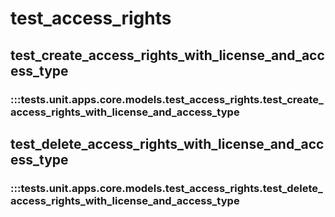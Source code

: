 # test_access_rights

## test_create_access_rights_with_license_and_access_type

### :::tests.unit.apps.core.models.test_access_rights.test_create_access_rights_with_license_and_access_type

## test_delete_access_rights_with_license_and_access_type

### :::tests.unit.apps.core.models.test_access_rights.test_delete_access_rights_with_license_and_access_type

